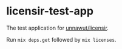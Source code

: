 # licensir-test-app
The test application for [unnawut/licensir](https://github.com/unnawut/licensir).

Run `mix deps.get` followed by `mix licenses`.
